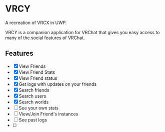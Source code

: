 # VRCY
A recreation of VRCX in UWP.

VRCY is a companion application for VRChat that gives you easy access to many of the social features of VRChat. 



## Features

- [x] View Friends
- [x] View Friend Stats
- [x] View Friend status
- [x] Get logs with updates on your friends
- [x] Search friends
- [x] Search users
- [x] Search worlds
- [ ] See your own stats
- [ ] View/Join Friend's instances
- [ ] See past logs
- [ ] 

